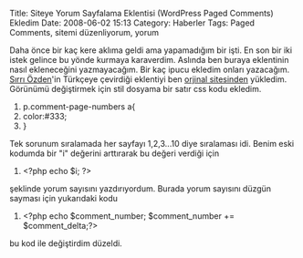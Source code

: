 Title: Siteye Yorum Sayfalama Eklentisi (WordPress Paged Comments) Ekledim
Date: 2008-06-02 15:13
Category: Haberler
Tags: Paged Comments, sitemi düzenliyorum, yorum

Daha önce bir kaç kere aklıma geldi ama yapamadığım bir işti. En son bir
iki istek gelince bu yönde kurmaya karaverdim. Aslında ben buraya
eklentinin nasıl ekleneceğini yazmayacağım. Bir kaç ipucu ekledim onları
yazacağım. [Sırrı Özden][]'in Türkçeye çevirdiği eklentiyi ben [orjinal
sitesinden][] yükledim. Görünümü değiştirmek için stil dosyama bir satır
css kodu ekledim.

1.  p.comment-page-numbers a{
2.  color:\#333;
3.  }

Tek sorunum sıralamada her sayfayı 1,2,3...10 diye sıralaması idi. Benim
eski kodumda bir "i" değerini arttırarak bu değeri verdiği için

1.  \<?php echo \$i; ?\>

şeklinde yorum sayısını yazdırıyordum. Burada yorum sayısını düzgün
sayması için yukarıdaki kodu

1.  \<?php echo \$comment\_number; \$comment\_number +=
    \$comment\_delta;?\>

bu kod ile değiştirdim düzeldi.

</p>

  [Sırrı Özden]: http://www.srro.net/paged-comments-yorum-sayfalama-eklentisi-turkce/
  [orjinal sitesinden]: http://www.keyvan.net/code/paged-comments/
